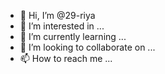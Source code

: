 - 👋 Hi, I’m @29-riya
- 👀 I’m interested in ...
- 🌱 I’m currently learning ...
- 💞️ I’m looking to collaborate on ...
- 📫 How to reach me ...

<!---
29-riya/29-riya is a ✨ special ✨ repository because its `README.md` (this file) appears on your GitHub profile.
You can click the Preview link to take a look at your changes.
--->
